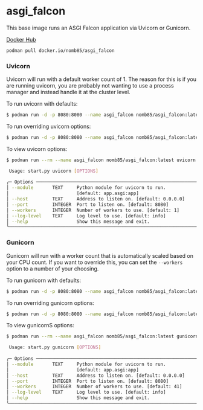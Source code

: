 # asgi_falcon
This base image runs an ASGI Falcon application via Uvicorn or Gunicorn.

[Docker Hub](https://hub.docker.com/r/nomb85/asgi_falcon/tags)

```bash
podman pull docker.io/nomb85/asgi_falcon
```

### Uvicorn

Uvicorn will run with a default worker count of 1. The reason for this is if you are running uvicorn, you are probably 
not wanting to use a process manager and instead handle it at the cluster level.

To run uvicorn with defaults:
```bash
$ podman run -d -p 8080:8080 --name asgi_falcon nomb85/asgi_falcon:latest uvicorn
```

To run overriding uvicorn options:
```bash
$ podman run -d -p 8080:8080 --name asgi_falcon nomb85/asgi_falcon:latest uvicorn --host 0.0.0.0 --port 8080 --workers 4 --log-level info
```

To view uvicorn options:
```bash
$ podman run --rm --name asgi_falcon nomb85/asgi_falcon:latest uvicorn --help

 Usage: start.py uvicorn [OPTIONS]                                              
                                                                                
╭─ Options ────────────────────────────────────────────────────────────────────╮
│ --module       TEXT     Python module for uvicorn to run.                    │
│                         [default: app.asgi:app]                              │
│ --host         TEXT     Address to listen on. [default: 0.0.0.0]             │
│ --port         INTEGER  Port to listen on. [default: 8080]                   │
│ --workers      INTEGER  Number of workers to use. [default: 1]               │
│ --log-level    TEXT     Log level to use. [default: info]                    │
│ --help                  Show this message and exit.                          │
╰──────────────────────────────────────────────────────────────────────────────╯                                                                          
```

### Gunicorn

Gunicorn will run with a worker count that is automatically scaled based on your CPU count. 
If you want to override this, you can set the `--workers` option to a number of your choosing.

To run gunicorn with defaults:
```bash
$ podman run -d -p 8080:8080 --name asgi_falcon nomb85/asgi_falcon:latest gunicorn
```

To run overriding gunicorn options:
```bash
$ podman run -d -p 8080:8080 --name asgi_falcon nomb85/asgi_falcon:latest gunicorn --host 0.0.0.0 --port 8080 --workers 4 --log-level info
```

To view gunicornS options:
```bash
$ podman run --rm --name asgi_falcon nomb85/asgi_falcon:latest gunicorn --help

 Usage: start.py gunicorn [OPTIONS]                                             
                                                                                
╭─ Options ────────────────────────────────────────────────────────────────────╮
│ --module       TEXT     Python module for uvicorn to run.                    │
│                         [default: app.asgi:app]                              │
│ --host         TEXT     Address to listen on. [default: 0.0.0.0]             │
│ --port         INTEGER  Port to listen on. [default: 8080]                   │
│ --workers      INTEGER  Number of workers to use. [default: 41]              │
│ --log-level    TEXT     Log level to use. [default: info]                    │
│ --help                  Show this message and exit.                          │
╰──────────────────────────────────────────────────────────────────────────────╯
                                                                        
```

